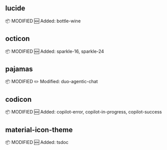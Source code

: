 ## lucide
📦 MODIFIED
🆕 Added: bottle-wine

## octicon
📦 MODIFIED
🆕 Added: sparkle-16, sparkle-24

## pajamas
📦 MODIFIED
✏️ Modified: duo-agentic-chat

## codicon
📦 MODIFIED
🆕 Added: copilot-error, copilot-in-progress, copilot-success

## material-icon-theme
📦 MODIFIED
🆕 Added: tsdoc
